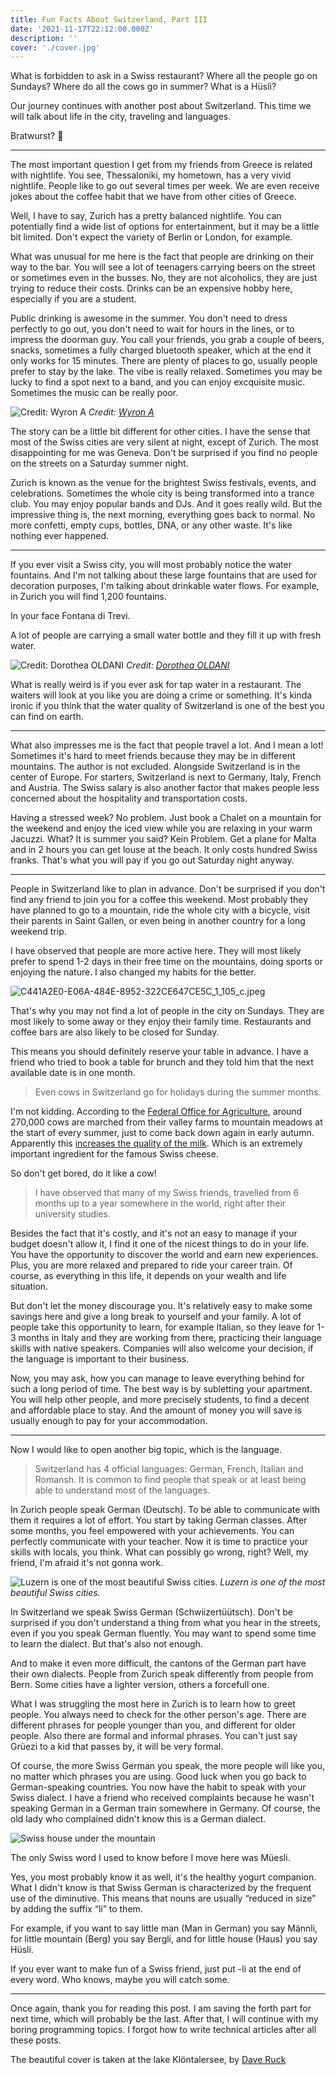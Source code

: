 ```yaml
---
title: Fun Facts About Switzerland, Part III
date: '2021-11-17T22:12:00.000Z'
description: ''
cover: './cover.jpg'
---
```


What is forbidden to ask in a Swiss restaurant? Where all the people go on Sundays? Where do all the cows go in summer? What is a Hüsli?

Our journey continues with another post about Switzerland. This time we will talk about life in the city, traveling and languages.

Bratwurst? 🌭

---

The most important question I get from my friends from Greece is related with nightlife. You see, Thessaloniki, my hometown, has a very vivid nightlife. People like to go out several times per week. We are even receive jokes about the coffee habit that we have from other cities of Greece.

Well, I have to say, Zurich has a pretty balanced nightlife. You can potentially find a wide list of options for entertainment, but it may be a little bit limited. Don't expect the variety of Berlin or London, for example.

What was unusual for me here is the fact that people are drinking on their way to the bar. You will see a lot of teenagers carrying beers on the street or sometimes even in the busses. No, they are not alcoholics, they are just trying to reduce their costs. Drinks can be an expensive hobby here, especially if you are a student.

Public drinking is awesome in the summer. You don't need to dress perfectly to go out, you don't need to wait for hours in the lines, or to impress the doorman guy. You call your friends, you grab a couple of beers, snacks, sometimes a fully charged bluetooth speaker, which at the end it only works for 15 minutes. There are plenty of places to go, usually people prefer to stay by the lake. The vibe is really relaxed. Sometimes you may be lucky to find a spot next to a band, and you can enjoy excquisite music. Sometimes the music can be really poor.

![Credit: [Wyron A](https://unsplash.com/photos/PnFAa1ro9b0)](images/wyron-a-PnFAa1ro9b0-unsplash.jpg)
_Credit: [Wyron A](https://unsplash.com/photos/PnFAa1ro9b0)_

The story can be a little bit different for other cities. I have the sense that most of the Swiss cities are very silent at night, except of Zurich. The most disappointing for me was Geneva. Don't be surprised if you find no people on the streets on a Saturday summer night.

Zurich is known as the venue for the brightest Swiss festivals, events, and celebrations. Sometimes the whole city is being transformed into a trance club. You may enjoy popular bands and DJs. And it goes really wild. But the impressive thing is, the next morning, everything goes back to normal. No more confetti, empty cups, bottles, DNA, or any other waste. It's like nothing ever happened.

---

If you ever visit a Swiss city, you will most probably notice the water fountains. And I'm not talking about these large fountains that are used for decoration purposes, I'm talking about drinkable water flows. For example, in Zurich you will find 1,200 fountains.

In your face Fontana di Trevi.

A lot of people are carrying a small water bottle and they fill it up with fresh water.

![Credit: [Dorothea OLDANI](https://unsplash.com/photos/c01oPaDbxWw)](images/dorothea-oldani-c01oPaDbxWw-unsplash.jpg)
_Credit: [Dorothea OLDANI](https://unsplash.com/photos/c01oPaDbxWw)_

What is really weird is if you ever ask for tap water in a restaurant. The waiters will look at you like you are doing a crime or something. It's kinda ironic if you think that the water quality of Switzerland is one of the best you can find on earth.

---

What also impresses me is the fact that people travel a lot. And I mean a lot! Sometimes it's hard to meet friends because they may be in different mountains. The author is not excluded. Alongside Switzerland is in the center of Europe. For starters, Switzerland is next to Germany, Italy, French and Austria. The Swiss salary is also another factor that makes people less concerned about the hospitality and transportation costs.

Having a stressed week? No problem. Just book a Chalet on a mountain for the weekend and enjoy the iced view while you are relaxing in your warm Jacuzzi. What? It is summer you said? Kein Problem. Get a plane for Malta and in 2 hours you can get louse at the beach. It only costs hundred Swiss franks. That's what you will pay if you go out Saturday night anyway.

---

People in Switzerland like to plan in advance. Don't be surprised if you don't find any friend to join you for a coffee this weekend. Most probably they have planned to go to a mountain, ride the whole city with a bicycle, visit their parents in Saint Gallen, or even being in another country for a long weekend trip.

I have observed that people are more active here. They will most likely prefer to spend 1-2 days in their free time on the mountains, doing sports or enjoying the nature. I also changed my habits for the better.

![C441A2E0-E06A-484E-8952-322CE647CE5C_1_105_c.jpeg](images/C441A2E0-E06A-484E-8952-322CE647CE5C_1_105_c.jpeg)

That's why you may not find a lot of people in the city on Sundays. They are most likely to some away or they enjoy their family time. Restaurants and coffee bars are also likely to be closed for Sunday.

This means you should definitely reserve your table in advance. I have a friend who tried to book a table for brunch and they told him that the next available date is in one month.

> Even cows in Switzerland go for holidays during the summer months.

I'm not kidding. According to the [Federal Office for Agriculture](https://www.agrarbericht.ch/de/betrieb/strukturen/soemmerungsbetriebe?_sm_au_=iVVFrz6tDqV3040H), around 270,000 cows are marched from their valley farms to mountain meadows at the start of every summer, just to come back down again in early autumn. Apparently this [increases the quality of the milk](https://www.swissinfo.ch/eng/milk-run_why-swiss-cows-climb-mountains/44380436). Which is an extremely important ingredient for the famous Swiss cheese.

So don't get bored, do it like a cow!

> I have observed that many of my Swiss friends, travelled from 6 months up to a year somewhere in the world, right after their university studies.

Besides the fact that it's costly, and it's not an easy to manage if your budget doesn't allow it, I find it one of the nicest things to do in your life. You have the opportunity to discover the world and earn new experiences. Plus, you are more relaxed and prepared to ride your career train. Of course, as everything in this life, it depends on your wealth and life situation.

But don't let the money discourage you. It's relatively easy to make some savings here and give a long break to yourself and your family. A lot of people take this opportunity to learn, for example Italian, so they leave for 1-3 months in Italy and they are working from there, practicing their language skills with native speakers. Companies will also welcome your decision, if the language is important to their business.

Now, you may ask, how you can manage to leave everything behind for such a long period of time. The best way is by subletting your apartment. You will help other people, and more precisely students, to find a decent and affordable place to stay. And the amount of money you will save is usually enough to pay for your accommodation.

---

Now I would like to open another big topic, which is the language.

> Switzerland has 4 official languages: German, French, Italian and Romansh. It is common to find people that speak or at least being able to understand most of the languages.

In Zurich people speak German (Deutsch). To be able to communicate with them it requires a lot of effort. You start by taking German classes. After some months, you feel empowered with your achievements. You can perfectly communicate with your teacher. Now it is time to practice your skills with locals, you think. What can possibly go wrong, right? Well, my friend, I'm afraid it's not gonna work.

![Luzern is one of the most beautiful Swiss cities.](images/FF984DF2-FFDE-4106-AC8F-C185FEDD0797_1_105_c.jpeg)
_Luzern is one of the most beautiful Swiss cities._

In Switzerland we speak Swiss German (Schwiizertüütsch). Don't be surprised if you don't understand a thing from what you hear in the streets, even if you you speak German fluently. You may want to spend some time to learn the dialect. But that's also not enough.

And to make it even more difficult, the cantons of the German part have their own dialects. People from Zurich speak differently from people from Bern. Some cities have a lighter version, others a forcefull one.

What I was struggling the most here in Zurich is to learn how to greet people. You always need to check for the other person's age. There are different phrases for people younger than you, and different for older people. Also there are formal and informal phrases. You can't just say Grüezi to a kid that passes by, it will be very formal.

Of course, the more Swiss German you speak, the more people will like you, no matter which phrases you are using. Good luck when you go back to German-speaking countries. You now have the habit to speak with your Swiss dialect. I have a friend who received complaints because he wasn't speaking German in a German train somewhere in Germany. Of course, the old lady who complained didn't know this is a German dialect.

![Swiss house under the mountain](images/swiss-mountain-house.jpeg)

The only Swiss word I used to know before I move here was Müesli.

Yes, you most probably know it as well, it's the healthy yogurt companion. What I didn't know is that Swiss German is characterized by the frequent use of the diminutive. This means that nouns are usually “reduced in size” by adding the suffix “li” to them.

For example, if you want to say little man (Man in German) you say Männli, for little mountain (Berg) you say Bergli, and for little house (Haus) you say Hüsli.

If you ever want to make fun of a Swiss friend, just put -li at the end of every word. Who knows, maybe you will catch some.

---

Once again, thank you for reading this post. I am saving the forth part for next time, which will probably be the last. After that, I will continue with my boring programming topics. I forgot how to write technical articles after all these posts.

The beautiful cover is taken at the lake Klöntalersee, by [Dave Ruck](https://unsplash.com/photos/pxjN_6Z_3x8)
